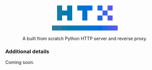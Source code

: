 <div align = "center">

![HTX Logo](.github/htx.png)

A built from scratch Python HTTP server and reverse proxy.

</div>

### Additional details

Coming soon.
